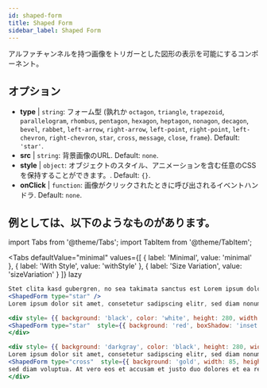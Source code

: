 ```yaml
---
id: shaped-form 
title: Shaped Form
sidebar_label: Shaped Form
---
```


アルファチャンネルを持つ画像をトリガーとした図形の表示を可能にするコンポーネント。

## オプション

* __type__ | `string`: フォーム型 (孰れか `octagon`, `triangle`, `trapezoid`, `parallelogram`, `rhombus`, `pentagon`, `hexagon`, `heptagon`, `nonagon`, `decagon`, `bevel`, `rabbet`, `left-arrow`, `right-arrow`, `left-point`, `right-point`, `left-chevron`, `right-chevron`, `star`, `cross`, `message`, `close`, `frame`). Default: `'star'`.
* __src__ | `string`: 背景画像のURL. Default: `none`.
* __style__ | `object`: オブジェクトのスタイル、アニメーションを含む任意のCSSを保持することができます。. Default: `{}`.
* __onClick__ | `function`: 画像がクリックされたときに呼び出されるイベントハンドラ. Default: `none`.


## 例としては、以下のようなものがあります。

import Tabs from '@theme/Tabs';
import TabItem from '@theme/TabItem';

<Tabs
    defaultValue="minimal"
    values={[
        { label: 'Minimal', value: 'minimal' },
        { label: 'With Style', value: 'withStyle' },
        { label: 'Size Variation', value: 'sizeVariation' }
    ]}
    lazy
>

<TabItem value="minimal">

```jsx live
Stet clita kasd gubergren, no sea takimata sanctus est Lorem ipsum dolor sit amet. 
<ShapedForm type="star" />
Lorem ipsum dolor sit amet, consetetur sadipscing elitr, sed diam nonumy eirmod tempor invidunt ut labore et dolore magna aliquyam erat, sed diam voluptua. At vero eos et accusam et justo duo dolores et ea rebum. Stet clita kasd gubergren, no sea takimata sanctus est Lorem ipsum dolor sit amet. Lorem ipsum dolor sit amet, consetetur sadipscing elitr, sed diam nonumy eirmod tempor invidunt ut labore et dolore magna aliquyam erat, sed diam voluptua. At vero eos et accusam et justo duo dolores et ea rebum. Lorem ipsum dolor sit amet, consetetur sadipscing elitr, sed diam nonumy eirmod tempor invidunt ut labore et dolore magna aliquyam erat, sed diam voluptua. At vero eos et accusam et justo duo dolores et ea rebum. Stet clita kasd gubergren, no sea takimata sanctus est Lorem ipsum dolor sit amet. Lorem ipsum dolor sit amet, consetetur sadipscing elitr, sed diam nonumy eirmod tempor invidunt ut labore et dolore magna aliquyam erat, sed diam voluptua. At vero eos et accusam et justo duo dolores et ea rebum. Stet clita kasd gubergren, no sea takimata sanctus est Lorem ipsum dolor sit amet.
```
</TabItem>

<TabItem value="withStyle">

```jsx live
<div style= {{ background: 'black', color: 'white', height: 280, width: 280}}>
<ShapedForm type="star"  style={{ background: 'red', boxShadow: 'inset 100px 88px 5px yellow'}}/>
</div>
```
</TabItem>

<TabItem value="SizeVariation">

```jsx live
<div style= {{ background: 'darkgray', color: 'black', height: 280, width: '100%'}}>
Lorem ipsum dolor sit amet, consetetur sadipscing elitr, sed diam nonumy eirmod tempor invidunt ut labore et dolore magna aliquyam erat, 
<ShapedForm type="cross"  style={{ background: 'gold', width: 85, height: 100, margin: 10, marginTop: 22 }}/>
sed diam voluptua. At vero eos et accusam et justo duo dolores et ea rebum. Stet clita kasd gubergren, no sea takimata sanctus est Lorem ipsum dolor sit amet. Lorem ipsum dolor sit amet, consetetur sadipscing elitr, sed diam nonumy eirmod tempor invidunt ut labore et dolore magna aliquyam erat, sed diam voluptua. At vero eos et accusam et justo duo dolores et ea rebum. Stet clita kasd gubergren, no sea takimata sanctus est Lorem ipsum dolor sit amet. sed diam voluptua. At vero eos et accusam et justo duo dolores et ea rebum. Stet clita kasd gubergren, no sea takimata sanctus est Lorem ipsum dolor sit amet. 
</div>
```
</TabItem>

</Tabs>
